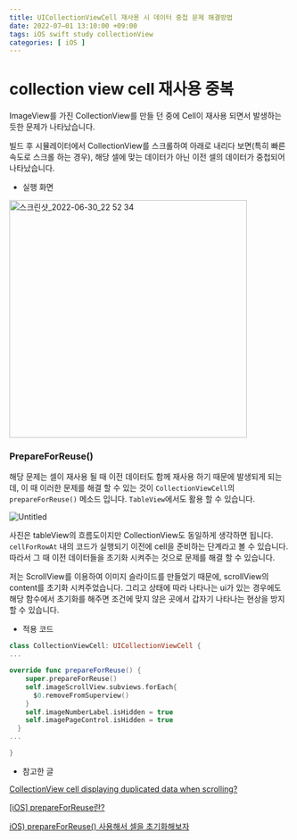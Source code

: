 ```yaml
---
title: UICollectionViewCell 재사용 시 데이터 중첩 문제 해결방법
date: 2022-07–01 13:10:00 +09:00
tags: iOS swift study collectionView
categories: [ iOS ]
---
```

# collection view cell 재사용 중복

ImageView를 가진 CollectionView를 만들 던 중에 Cell이 재사용 되면서 발생하는 듯한 문제가 나타났습니다.

빌드 후 시뮬레이터에서 CollectionView를 스크롤하여 아래로 내리다 보면(특히 빠른 속도로 스크롤 하는 경우),  해당 셀에 맞는 데이터가 아닌 이전 셀의 데이터가 중첩되어 나타났습니다.

- 실행 화면

<img width="426" alt="스크린샷_2022-06-30_22 52 34" src="https://user-images.githubusercontent.com/40792935/176822129-ddfd337b-2b91-4f28-b86d-1486589fe5d3.png">

### PrepareForReuse()

해당 문제는 셀이 재사용 될 때 이전 데이터도 함께 재사용 하기 때문에 발생되게 되는데, 이 때 이러한 문제를 해결 할 수 있는 것이 `CollectionViewCell`의 `prepareForReuse()` 메소드 입니다. `TableView`에서도 활용 할 수 있습니다.

![Untitled](https://user-images.githubusercontent.com/40792935/176822130-5020b743-0584-418c-8c2a-25e9f9f136be.png)

사진은 tableView의 흐름도이지만 CollectionView도 동일하게 생각하면 됩니다. `cellForRowAt` 내의 코드가 실행되기 이전에 cell을 준비하는 단계라고 볼 수 있습니다. 따라서 그 때 이전 데이터들을 초기화 시켜주는 것으로 문제를 해결 할 수 있습니다.

저는 ScrollView를 이용하여 이미지 슬라이드를 만들었기 때문에, scrollView의 content를 초기화 시켜주었습니다. 그리고 상태에 따라 나타나는 ui가 있는 경우에도 해당 함수에서 초기화를 해주면 조건에 맞지 않은 곳에서 갑자기 나타나는 현상을 방지 할 수 있습니다.

- 적용 코드

```swift
class CollectionViewCell: UICollectionViewCell {
...

override func prepareForReuse() {
    super.prepareForReuse()
    self.imageScrollView.subviews.forEach{
      $0.removeFromSuperview()
    }
    self.imageNumberLabel.isHidden = true
    self.imagePageControl.isHidden = true
  }
...

}
```

- 참고한 글

[CollectionView cell displaying duplicated data when scrolling?](https://stackoverflow.com/questions/61101597/collectionview-cell-displaying-duplicated-data-when-scrolling)

[[iOS] prepareForReuse란?](https://sueaty.tistory.com/180)

[iOS) prepareForReuse() 사용해서 셀을 초기화해보자](https://gyuios.tistory.com/72)
